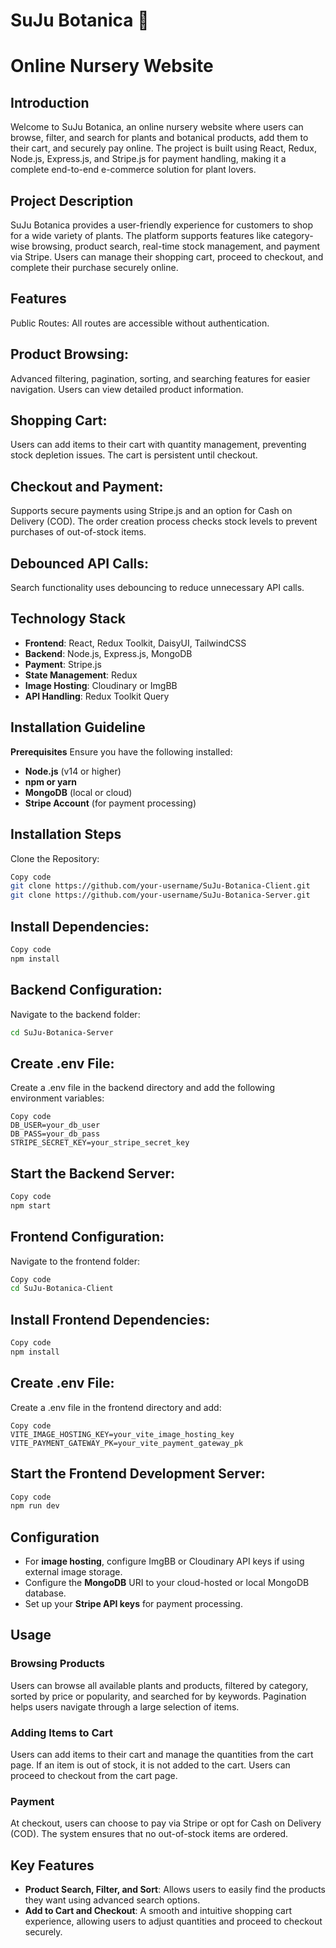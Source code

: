 # SuJu Botanica 🌱
# Online Nursery Website

## Introduction
Welcome to SuJu Botanica, an online nursery website where users can browse, filter, and search for plants and botanical products, add them to their cart, and securely pay online. The project is built using React, Redux, Node.js, Express.js, and Stripe.js for payment handling, making it a complete end-to-end e-commerce solution for plant lovers.

## Project Description
SuJu Botanica provides a user-friendly experience for customers to shop for a wide variety of plants. The platform supports features like category-wise browsing, product search, real-time stock management, and payment via Stripe. Users can manage their shopping cart, proceed to checkout, and complete their purchase securely online.

## Features
Public Routes:
All routes are accessible without authentication.

## Product Browsing:
Advanced filtering, pagination, sorting, and searching features for easier navigation. Users can view detailed product information.

## Shopping Cart:
Users can add items to their cart with quantity management, preventing stock depletion issues. The cart is persistent until checkout.

## Checkout and Payment:
Supports secure payments using Stripe.js and an option for Cash on Delivery (COD). The order creation process checks stock levels to prevent purchases of out-of-stock items.

## Debounced API Calls:
Search functionality uses debouncing to reduce unnecessary API calls.

## Technology Stack
- **Frontend**: React, Redux Toolkit, DaisyUI, TailwindCSS
- **Backend**: Node.js, Express.js, MongoDB
- **Payment**: Stripe.js
- **State Management**: Redux
- **Image Hosting**: Cloudinary or ImgBB
- **API Handling**: Redux Toolkit Query
  
## Installation Guideline
**Prerequisites**
Ensure you have the following installed:

- **Node.js** (v14 or higher)
- **npm or yarn**
- **MongoDB** (local or cloud)
- **Stripe Account** (for payment processing)

## Installation Steps
Clone the Repository:

```bash
Copy code
git clone https://github.com/your-username/SuJu-Botanica-Client.git
git clone https://github.com/your-username/SuJu-Botanica-Server.git
```

## Install Dependencies:
```bash
Copy code
npm install
```
## Backend Configuration:
Navigate to the backend folder:
```bash Copy code
cd SuJu-Botanica-Server
```

## Create .env File:
Create a .env file in the backend directory and add the following environment variables:
```plaintext
Copy code
DB_USER=your_db_user
DB_PASS=your_db_pass
STRIPE_SECRET_KEY=your_stripe_secret_key
```

## Start the Backend Server:
```bash
Copy code
npm start
```

## Frontend Configuration:
Navigate to the frontend folder:
```bash
Copy code
cd SuJu-Botanica-Client
```
## Install Frontend Dependencies:
```bash
Copy code
npm install
```

## Create .env File:
Create a .env file in the frontend directory and add:
```plaintext
Copy code
VITE_IMAGE_HOSTING_KEY=your_vite_image_hosting_key
VITE_PAYMENT_GATEWAY_PK=your_vite_payment_gateway_pk
```
## Start the Frontend Development Server:
```bash
Copy code
npm run dev
```
## Configuration
- For **image hosting**, configure ImgBB or Cloudinary API keys if using external image storage.
- Configure the **MongoDB** URI to your cloud-hosted or local MongoDB database.
- Set up your **Stripe API keys** for payment processing.

## Usage

### Browsing Products
Users can browse all available plants and products, filtered by category, sorted by price or popularity, and searched for by keywords. Pagination helps users navigate through a large selection of items.

### Adding Items to Cart
Users can add items to their cart and manage the quantities from the cart page. If an item is out of stock, it is not added to the cart. Users can proceed to checkout from the cart page.

### Payment
At checkout, users can choose to pay via Stripe or opt for Cash on Delivery (COD). The system ensures that no out-of-stock items are ordered.

## Key Features
- **Product Search, Filter, and Sort**: Allows users to easily find the products they want using advanced search options.
- **Add to Cart and Checkout**: A smooth and intuitive shopping cart experience, allowing users to adjust quantities and proceed to checkout securely.
